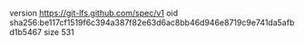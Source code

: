 version https://git-lfs.github.com/spec/v1
oid sha256:be117cf1519f6c394a387f82e63d6ac8bb46d946e8719c9e741da5afbd1b5467
size 531
